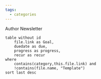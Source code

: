 ```yaml
---
tags:
  - categories
---
```

Author Newsletter
```dataview
table without id
	file.link as Goal,
	duedate as due,
	progress as progress,
	recur as recur
where
	contains(category,this.file.link) and
	!contains(file.name, "Template")
sort last desc
```

